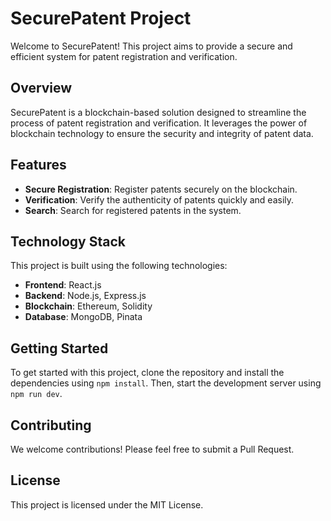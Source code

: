 # SecurePatent Project

Welcome to SecurePatent! This project aims to provide a secure and efficient system for patent registration and verification.

## Overview

SecurePatent is a blockchain-based solution designed to streamline the process of patent registration and verification. It leverages the power of blockchain technology to ensure the security and integrity of patent data.

## Features

- **Secure Registration**: Register patents securely on the blockchain.
- **Verification**: Verify the authenticity of patents quickly and easily.
- **Search**: Search for registered patents in the system.

## Technology Stack

This project is built using the following technologies:

- **Frontend**: React.js
- **Backend**: Node.js, Express.js
- **Blockchain**: Ethereum, Solidity
- **Database**: MongoDB, Pinata

## Getting Started

To get started with this project, clone the repository and install the dependencies using `npm install`. Then, start the development server using `npm run dev`.

## Contributing

We welcome contributions! Please feel free to submit a Pull Request.

## License

This project is licensed under the MIT License.